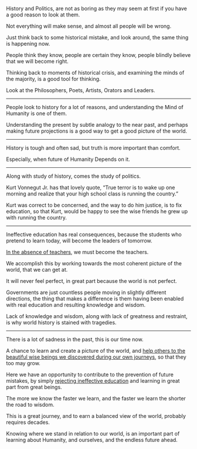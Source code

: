 History and Politics,
are not as boring as they may seem at first if you have a good reason to look at them.

Not everything will make sense,
and almost all people will be wrong.

Just think back to some historical mistake,
and look around, the same thing is happening now.

People think they know, people are certain they know,
people blindly believe that we will become right.

Thinking back to moments of historical crisis,
and examining the minds of the majority, is a good tool for thinking.

Look at the Philosophers, Poets,
Artists, Orators and Leaders.

---

People look to history for a lot of reasons,
and understanding the Mind of Humanity is one of them.

Understanding the present by subtle analogy to the near past,
and perhaps making future projections is a good way to get a good picture of the world.

---

History is tough and often sad,
but truth is more important than comfort.

Especially,
when future of Humanity Depends on it.

---

Along with study of history,
comes the study of politics.

Kurt Vonnegut Jr. has that lovely quote,
“True terror is to wake up one morning and realize that your high school class is running the country.”

Kurt was correct to be concerned, and the way to do him justice, is to fix education,
so that Kurt, would be happy to see the wise friends he grew up with running the country.

---

Ineffective education has real consequences,
because the students who pretend to learn today, will become the leaders of tomorrow.

[In the absence of teachers][3],
we must become the teachers.

We accomplish this by working towards the most coherent picture of the world,
that we can get at.

It will never feel perfect,
in great part because the world is not perfect.

Governments are just countless people moving in slightly different directions,
the thing that makes a difference is them having been enabled with real education and resulting knowledge and wisdom.

Lack of knowledge and wisdom, along with lack of greatness and restraint,
is why world history is stained with tragedies.

---

There is a lot of sadness in the past,
this is our time now.

A chance to learn and create a picture of the world,
and [help others to the beautiful wise beings we discovered during our own journeys][4], so that they too may grow.

Here we have an opportunity to contribute to the prevention of future mistakes,
by simply [rejecting ineffective education][5] and learning in great part from great beings.

The more we know the faster we learn,
and the faster we learn the shorter the road to wisdom.

This is a great journey, and to earn a balanced view of the world,
probably requires decades.

Knowing where we stand in relation to our world,
is an important part of learning about Humanity, and ourselves, and the endless future ahead.

[3]: https://www.youtube.com/watch?v=fmoor8DwqW4
[4]: https://www.youtube.com/watch?v=g4IWpMk7esk
[5]: https://www.youtube.com/watch?v=sxyKNMrhEvY
